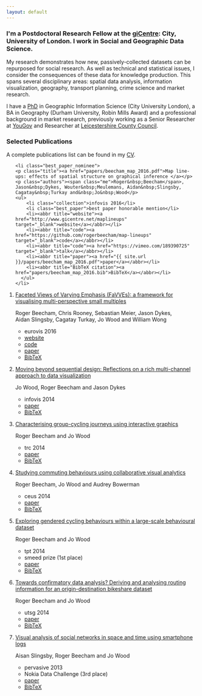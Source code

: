 ```yaml
---
layout: default
---
```


### I'm a Postdoctoral Research Fellow at the [giCentre](http://www.gicentre.net/): City, University of London. I work in Social and Geographic Data Science.

My research demonstrates how new, passively-collected datasets can be repurposed for social research. As well as technical and statistical issues, I consider the consequences of these data for knowledge production. This spans several disciplinary areas: spatial data analysis, information visualization, geography, transport planning, crime science and market research.

I have a [PhD](http://www.gicentre.net/rogerbeecham/thesis) in Geographic Information Science (City University London), a BA in Geography (Durham University, Robin Mills Award) and a professional background in market research, previously working as a Senior Researcher at [YouGov](https://yougov.co.uk) and Researcher at [Leicestershire County Council](http://www.lsr-online.org/uploads/dasts-finalreport-1810610.pdf).


### Selected Publications

A complete publications list can be found in my [CV](/roger_beecham_cv.pdf).

<ol class="publications">

    <li class="best_paper_nominee">
    <p class="title"><a href="papers/beecham_map_2016.pdf">Map line-ups: effects of spatial structure on graphical inference </a></p>
    <p class="authors"><span class="me">Roger&nbsp;Beecham</span>, Jason&nbsp;Dykes, Wouter&nbsp;Meulemans, Aidan&nbsp;Slingsby, Cagatay&nbsp;Turkay and&nbsp;Jo&nbsp;Wood</p>
    <ul>
        <li class="collection">infovis 2016</li>
        <li class="best_paper">best paper honorable mention</li>
        <li><abbr title="website"><a href="http://www.gicentre.net/maplineups" target="_blank">website</a></abbr></li>
        <li><abbr title="code"><a href="https://github.com/rogerbeecham/map-lineups" target="_blank">code</a></abbr></li>
        <li><abbr title="code"><a href="https://vimeo.com/189390725" target="_blank">talk</a></abbr></li>
        <li><abbr title="paper"><a href="{{ site.url }}/papers/beecham_map_2016.pdf">paper</a></abbr></li>
        <li><abbr title="BibTeX citation"><a href="papers/beecham_map_2016.bib">BibTeX</a></abbr></li>
      </ul>
    </li>

   <li>
   <p class="title"><a href="papers/beecham_faceted_2016.pdf">Faceted Views of Varying Emphasis (FaVVEs): a framework for visualising multi-perspective small multiples</a></p>
   <p class="authors"><span class="me">Roger&nbsp;Beecham</span>, Chris&nbsp;Rooney, Sebastian&nbsp;Meier, Jason&nbsp;Dykes, Aidan&nbsp;Slingsby, Cagatay&nbsp;Turkay, Jo&nbsp;Wood and&nbsp;William&nbsp;Wong</p>
   <ul>
       <li> eurovis 2016</li
       ><li><abbr title="website"><a href="http://www.gicentre.net/favves" target="_blank">website</a></abbr></li>
       <li><abbr title="code"><a href="https://github.com/sebastian-meier/vis-survey" target="_blank">code</a></abbr></li>
         <li><abbr title="paper"><a href="papers/beecham_faceted_2016.pdf">paper</a></abbr></li>
       <li><abbr title="BibTeX citation"><a href="papers/beecham_faceted_2016.bib">BibTeX</a></abbr></li>
    </ul>
   </li>


   <li>
   <p class="title"><a href="papers/wood_moving_2014.pdf">Moving beyond sequential design: Reflections on a rich multi-channel approach to data visualization</a></p>
   <p class="authors"> Jo&nbsp;Wood, <span class="me">Roger&nbsp;Beecham</span> and&nbsp;Jason&nbsp;Dykes
   <ul>
       <li> infovis 2014</li>
         <li><abbr title="paper"><a href="papers/wood_moving_2014.pdf">paper</a></abbr></li>
       <li><abbr title="BibTeX citation"><a href="papers/wood_moving_2014.bib">BibTeX</a></abbr></li>
    </ul>
   </li>

   <li>
   <p class="title"><a href="papers/beecham_characterising_2014.pdf">Characterising group-cycling journeys using interactive graphics</a></p>
   <p class="authors"> <span class="me">Roger&nbsp;Beecham</span> and&nbsp;Jo&nbsp;Wood
   <ul>
       <li> trc 2014</li>
         <li><abbr title="paper"><a href="papers/beecham_characterising_2014.pdf">paper</a></abbr></li>
       <li><abbr title="BibTeX citation"><a href="papers/beecham_characterising_2014.bib">BibTeX</a></abbr></li>
    </ul>
   </li>

   <li>
   <p class="title"><a href="papers/beecham_studying_2014.pdf">Studying commuting behaviours using collaborative visual analytics</a></p>
   <p class="authors"> <span class="me">Roger&nbsp;Beecham</span>,&nbsp;Jo&nbsp;Wood and&nbsp;Audrey&nbsp;Bowerman
   <ul>
       <li> ceus 2014</li>
         <li><abbr title="paper"><a href="papers/beecham_studying_2014.pdf">paper</a></abbr></li>
       <li><abbr title="BibTeX citation"><a href="papers/beecham_studying_2014.bib">BibTeX</a></abbr></li>
    </ul>
   </li>

   <li class="best_paper_nominee">
   <p class="title"><a href="papers/beecham_exploring_2014.pdf">Exploring gendered cycling behaviours within a large-scale behavioural dataset</a></p>
   <p class="authors"> <span class="me">Roger&nbsp;Beecham</span> and&nbsp;Jo&nbsp;Wood
   <ul>
       <li> tpt 2014</li>
        <li class="best_paper">smeed prize (1st place)</li>
         <li><abbr title="paper"><a href="papers/beecham_exploring_2014.pdf">paper</a></abbr></li>
       <li><abbr title="BibTeX citation"><a href="papers/beecham_exploring_2014.bib">BibTeX</a></abbr></li>
    </ul>
   </li>

<li>
   <p class="title"><a href="papers/beecham_towards_2014.pdf">Towards confirmatory data analysis? Deriving and analysing routing information for an origin-destination bikeshare dataset</a></p>
   <p class="authors"> <span class="me">Roger&nbsp;Beecham</span> and&nbsp;Jo&nbsp;Wood
   <ul>
       <li> utsg 2014</li>
         <li><abbr title="paper"><a href="papers/beecham_towards_2014.pdf">paper</a></abbr></li>
       <li><abbr title="BibTeX citation"><a href="papers/beecham_towards_2014.bib">BibTeX</a></abbr></li>
    </ul>
  </li>

  <li class="best_paper_nominee">
  <p class="title"><a href="papers/slingsby_visual_2013.pdf">Visual analysis of social networks in space and time using smartphone logs</a></p>
  <p class="authors">Aisan&nbsp;Slingsby, <span class="me">Roger&nbsp;Beecham</span> and&nbsp;Jo&nbsp;Wood
  <ul>
      <li> pervasive 2013</li>
      <li class="best_paper">Nokia Data Challenge (3rd place)</li>
        <li><abbr title="paper"><a href="papers/slingsby_visual_2013.pdf">paper</a></abbr></li>
      <li><abbr title="BibTeX citation"><a href="papers/slingsby_visual_2013.bib">BibTeX</a></abbr></li>
   </ul>
  </li>

</ol>
